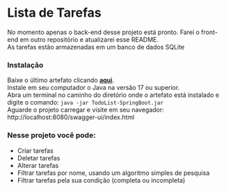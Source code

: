 # **Lista de Tarefas**

No momento apenas o back-end desse projeto está pronto. Farei o front-end em outro repositório e atualizarei esse README.<br>
As tarefas estão armazenadas em um banco de dados SQLite

### Instalação
Baixe o último artefato clicando [**aqui**](https://nightly.link/VictorTedesco/TodoList-SpringBoot/workflows/build-and-upload/master/TodoList-SpringBoot.zip).<br>
Instale em seu computador o Java na versão 17 ou superior.<br>
Abra um terminal no caminho do diretório onde o artefato está instalado e digite o comando: `java -jar TodoList-SpringBoot.jar`<br>
Aguarde o projeto carregar e visite em seu navegador: http://localhost:8080/swagger-ui/index.html


### Nesse projeto você pode:
- Criar tarefas
- Deletar tarefas
- Alterar tarefas
- Filtrar tarefas por nome, usando um algoritmo simples de pesquisa
- Filtrar tarefas pela sua condição (completa ou incompleta)

